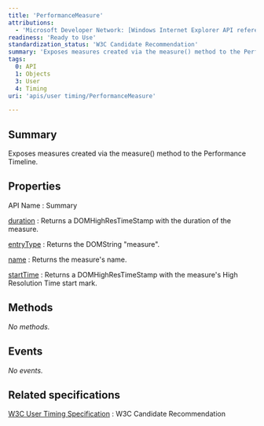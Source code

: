 ```yaml
---
title: 'PerformanceMeasure'
attributions:
  - 'Microsoft Developer Network: [Windows Internet Explorer API reference Article](http://msdn.microsoft.com/en-us/library/ie/hh828809%28v=vs.85%29.aspx)'
readiness: 'Ready to Use'
standardization_status: 'W3C Candidate Recommendation'
summary: 'Exposes measures created via the measure() method to the Performance Timeline.'
tags:
  0: API
  1: Objects
  3: User
  4: Timing
uri: 'apis/user timing/PerformanceMeasure'

---
```

## Summary

Exposes measures created via the measure() method to the Performance Timeline.

## Properties

API Name
:   Summary

[duration](/apis/user_timing/PerformanceMeasure/duration)
:   Returns a DOMHighResTimeStamp with the duration of the measure.

[entryType](/apis/user_timing/PerformanceMeasure/entryType)
:   Returns the DOMString "measure".

[name](/apis/user_timing/PerformanceMeasure/name)
:   Returns the measure's name.

[startTime](/apis/user_timing/PerformanceMeasure/startTime)
:   Returns a DOMHighResTimeStamp with the measure's High Resolution Time start mark.

## Methods

*No methods.*

## Events

*No events.*

## Related specifications

[W3C User Timing Specification](http://www.w3.org/TR/user-timing/)
:   W3C Candidate Recommendation
